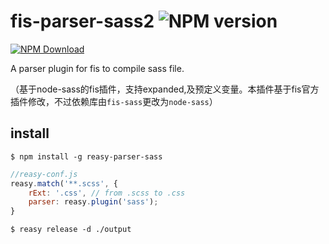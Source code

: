 # fis-parser-sass2 ![NPM version](https://badge.fury.io/js/fis-parser-sass2.png)

[![NPM Download](https://nodei.co/npm-dl/fis-parser-sass2.png?months=1)](https://www.npmjs.org/package/fis-parser-sass2)

A parser plugin for fis to compile sass file.

（基于node-sass的fis插件，支持expanded,及预定义变量。本插件基于fis官方插件修改，不过依赖库由```fis-sass```更改为```node-sass```）

## install

    $ npm install -g reasy-parser-sass


```javascript
//reasy-conf.js
reasy.match('**.scss', {
    rExt: '.css', // from .scss to .css
    parser: reasy.plugin('sass');
}

```

    $ reasy release -d ./output

